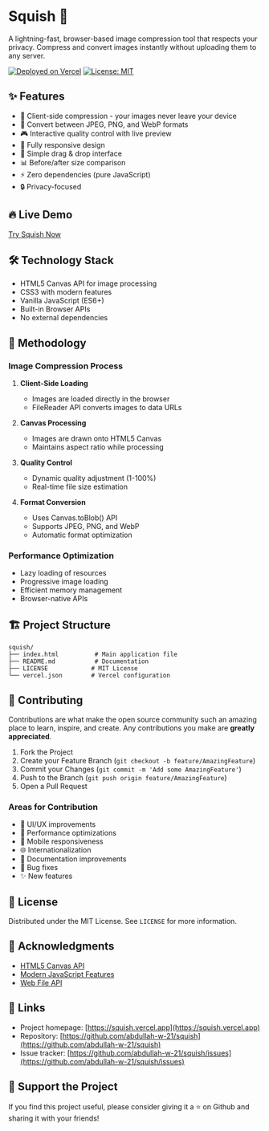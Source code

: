 # Squish 🎯

A lightning-fast, browser-based image compression tool that respects your privacy. Compress and convert images instantly without uploading them to any server.

[![Deployed on Vercel](https://img.shields.io/badge/Deployed%20on-Vercel-black.svg)](https://vercel.com)
[![License: MIT](https://img.shields.io/badge/License-MIT-blue.svg)](https://opensource.org/licenses/MIT)

## ✨ Features

- 🚀 Client-side compression - your images never leave your device
- 💫 Convert between JPEG, PNG, and WebP formats
- 🎮 Interactive quality control with live preview
- 📱 Fully responsive design
- 🎯 Simple drag & drop interface
- 📊 Before/after size comparison
- ⚡ Zero dependencies (pure JavaScript)
- 🔒 Privacy-focused

## 🔥 Live Demo

[Try Squish Now](https://squish.vercel.app)

## 🛠️ Technology Stack

- HTML5 Canvas API for image processing
- CSS3 with modern features
- Vanilla JavaScript (ES6+)
- Built-in Browser APIs
- No external dependencies

## 🚀 Methodology

### Image Compression Process

1. **Client-Side Loading**
   - Images are loaded directly in the browser
   - FileReader API converts images to data URLs

2. **Canvas Processing**
   - Images are drawn onto HTML5 Canvas
   - Maintains aspect ratio while processing

3. **Quality Control**
   - Dynamic quality adjustment (1-100%)
   - Real-time file size estimation

4. **Format Conversion**
   - Uses Canvas.toBlob() API
   - Supports JPEG, PNG, and WebP
   - Automatic format optimization

### Performance Optimization

- Lazy loading of resources
- Progressive image loading
- Efficient memory management
- Browser-native APIs

## 🏗️ Project Structure

```
squish/
├── index.html          # Main application file
├── README.md           # Documentation
├── LICENSE            # MIT License
└── vercel.json        # Vercel configuration
```

## 🤝 Contributing

Contributions are what make the open source community such an amazing place to learn, inspire, and create. Any contributions you make are **greatly appreciated**.

1. Fork the Project
2. Create your Feature Branch (`git checkout -b feature/AmazingFeature`)
3. Commit your Changes (`git commit -m 'Add some AmazingFeature'`)
4. Push to the Branch (`git push origin feature/AmazingFeature`)
5. Open a Pull Request

### Areas for Contribution

- 🎨 UI/UX improvements
- 🚀 Performance optimizations
- 📱 Mobile responsiveness
- 🌐 Internationalization
- 📝 Documentation improvements
- 🐛 Bug fixes
- ✨ New features

## 📝 License

Distributed under the MIT License. See `LICENSE` for more information.

## 🌟 Acknowledgments

- [HTML5 Canvas API](https://developer.mozilla.org/en-US/docs/Web/API/Canvas_API)
- [Modern JavaScript Features](https://developer.mozilla.org/en-US/docs/Web/JavaScript)
- [Web File API](https://developer.mozilla.org/en-US/docs/Web/API/File_API)

## 🔗 Links

- Project homepage: [https://squish.vercel.app](https://squish.vercel.app)
- Repository: [https://github.com/abdullah-w-21/squish](https://github.com/abdullah-w-21/squish)
- Issue tracker: [https://github.com/abdullah-w-21/squish/issues](https://github.com/abdullah-w-21/squish/issues)
  

## 💖 Support the Project

If you find this project useful, please consider giving it a ⭐️ on Github and sharing it with your friends!


